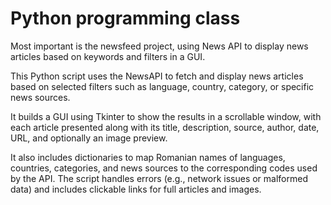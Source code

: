 # Python programming class

Most important is the newsfeed project, using News API to display news articles based on keywords and filters in a GUI.

This Python script uses the NewsAPI to fetch and display news articles based on selected filters such as language, country, category, or specific news sources. 

It builds a GUI using Tkinter to show the results in a scrollable window, with each article presented along with its title, description, source, author, date, URL, and optionally an image preview.

It also includes dictionaries to map Romanian names of languages, countries, categories, and news sources to the corresponding codes used by the API. The script handles errors (e.g., network issues or malformed data) and includes clickable links for full articles and images.
